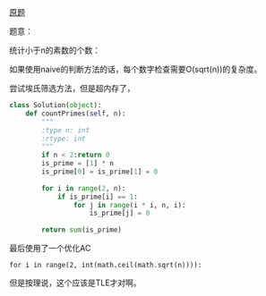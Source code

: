 [原题](https://leetcode.com/problems/count-primes/)


题意：

统计小于n的素数的个数：

如果使用naive的判断方法的话，每个数字检查需要O(sqrt(n))的复杂度。

尝试埃氏筛选方法，但是超内存了，
```Python
class Solution(object):
    def countPrimes(self, n):
        """
        :type n: int
        :rtype: int
        """
        if n < 2:return 0
        is_prime = [1] * n
        is_prime[0] = is_prime[1] = 0
        
        for i in range(2, n):
            if is_prime[i] == 1:
                for j in range(i * i, n, i):
                    is_prime[j] = 0
        
        return sum(is_prime)
```

最后使用了一个优化AC

```
for i in range(2, int(math.ceil(math.sqrt(n)))):
```

但是按理说，这个应该是TLE才对啊。
